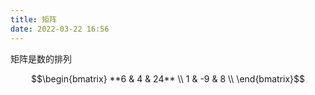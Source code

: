 ```yaml
---
title: 矩阵
date: 2022-03-22 16:56
---
```

矩阵是数的排列
```math
\begin{bmatrix}
**6 & 4 & 24** \\
1 & -9 & 8 \\
\end{bmatrix}
```